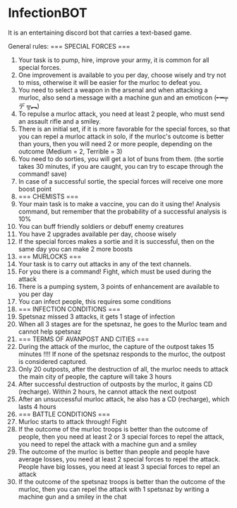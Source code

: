 # InfectionBOT
It is an entertaining discord bot that carries a text-based game.

General rules:
=== SPECIAL FORCES ===
1. Your task is to pump, hire, improve your army, it is common for all special forces.
2. One improvement is available to you per day, choose wisely and try not to miss, otherwise it will be easier for the murloc to defeat you.
3. You need to select a weapon in the arsenal and when attacking a murloc, also send a message with a machine gun and an emoticon (╾━╤ デ ╦︻)
4. To repulse a murloc attack, you need at least 2 people, who must send an assault rifle and a smiley.
5. There is an initial set, if it is more favorable for the special forces, so that you can repel a murloc attack in solo, if the murloc's outcome is better than yours, then you will need 2 or more people, depending on the outcome (Medium = 2, Terrible = 3)
6. You need to do sorties, you will get a lot of buns from them. (the sortie takes 30 minutes, if you are caught, you can try to escape through the command! save)
7. In case of a successful sortie, the special forces will receive one more boost point 
8. === CHEMISTS ===
1. Your main task is to make a vaccine, you can do it using the! Analysis command, but remember that the probability of a successful analysis is 10%
2. You can buff friendly soldiers or debuff enemy creatures
3. You have 2 upgrades available per day, choose wisely
4. If the special forces makes a sortie and it is successful, then on the same day you can make 2 more boosts 
5. === MURLOCKS ===
1. Your task is to carry out attacks in any of the text channels.
2. For you there is a command! Fight, which must be used during the attack
3. There is a pumping system, 3 points of enhancement are available to you per day
4. You can infect people, this requires some conditions
5. === INFECTION CONDITIONS ===
1. Spetsnaz missed 3 attacks, it gets 1 stage of infection
2. When all 3 stages are for the spetsnaz, he goes to the Murloc team and cannot help spetsnaz
3. === TERMS OF AVANPOST AND CITIES ===
1. During the attack of the murloc, the capture of the outpost takes 15 minutes !!!! If none of the spetsnaz responds to the murloc, the outpost is considered captured.
2. Only 20 outposts, after the destruction of all, the murloc needs to attack the main city of people, the capture will take 3 hours
3. After successful destruction of outposts by the murloc, it gains CD (recharge). Within 2 hours, he cannot attack the next outpost
4. After an unsuccessful murloc attack, he also has a CD (recharge), which lasts 4 hours
5. === BATTLE CONDITIONS ===
1. Murloc starts to attack through! Fight
2. If the outcome of the murloc troops is better than the outcome of people, then you need at least 2 or 3 special forces to repel the attack, you need to repel the attack with a machine gun and a smiley
3. The outcome of the murloc is better than people and people have average losses, you need at least 2 special forces to repel the attack. People have big losses, you need at least 3 special forces to repel an attack
4. If the outcome of the spetsnaz troops is better than the outcome of the murloc, then you can repel the attack with 1 spetsnaz by writing a machine gun and a smiley in the chat

